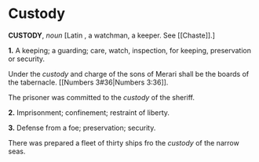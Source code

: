 # Custody

**CUSTODY**, _noun_ \[Latin , a watchman, a keeper. See [[Chaste]].\]

**1.** A keeping; a guarding; care, watch, inspection, for keeping, preservation or security.

Under the _custody_ and charge of the sons of Merari shall be the boards of the tabernacle. [[Numbers 3#36|Numbers 3:36]].

The prisoner was committed to the _custody_ of the sheriff.

**2.** Imprisonment; confinement; restraint of liberty.

**3.** Defense from a foe; preservation; security.

There was prepared a fleet of thirty ships fro the _custody_ of the narrow seas.